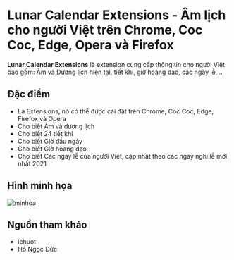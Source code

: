 Lunar Calendar Extensions - Âm lịch cho người Việt trên Chrome, Coc Coc, Edge, Opera và Firefox
======
**Lunar Calendar Extensions** là extension cung cấp thông tin cho người Việt bao gồm: Âm và Dương lịch hiện tại, tiết khí, giờ hoàng đạo, các ngày lễ,...

## Đặc điểm
 * Là Extensions, nó có thể được cài đặt trên Chrome, Coc Coc, Edge, Firefox và Opera
 * Cho biết Âm và dương lịch
 * Cho biết 24 tiết khí
 * Cho biết Giờ đầu ngày
 * Cho biết Giờ hòang đạo
 * Cho biết Các ngày lễ của người Việt, cập nhật theo các ngày nghỉ lễ mới nhất 2021

## Hình minh họa
![minhoa](https://github.com/thanhduc93nguyen/ChromeExtensions-LunarCalendar/blob/main/img/screenshot.png)

## Nguồn tham khảo
 * ichuot
 * Hồ Ngọc Đức
